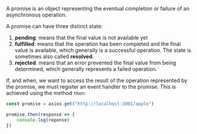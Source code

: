A promise is an object representing the eventual completion or failure of an asynchronous operation.

A promise can have three distinct state:

1. **pending**: means that the final value is not available yet
2. **fulfilled**: means that the operation has been completed and the final value is available, which generally is a successful operation. The state is sometimes also called **resolved**.
3. **rejected**: means that an error prevented the final value from being determined, which generally represents a failed operation.

If, and when, we want to access the result of the operation represented by the promise, we must register an event handler to the promise. This is achieved using the method `then`:

```js
const promise = axios.get("http://localhost:3001/apple")

promise.then(response => {
    console.log(reponse)
})
```